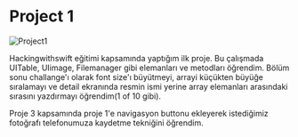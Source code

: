# Project 1 

![Project1](https://i.hizliresim.com/7m5erfe.gif)

Hackingwithswift eğitimi kapsamında yaptığım ilk proje. Bu çalışmada UITable, UIimage, Filemanager gibi elemanları ve metodları öğrendim.
Bölüm sonu challange'ı olarak font size'ı büyütmeyi, arrayi küçükten büyüğe sıralamayı ve detail ekranında resmin ismi yerine array elemanları arasındaki
sırasını yazdırmayı öğrendim(1 of 10 gibi).


Proje 3 kapsamında proje 1'e navigasyon buttonu ekleyerek istediğimiz fotoğrafı telefonumuza kaydetme tekniğini öğrendim.
